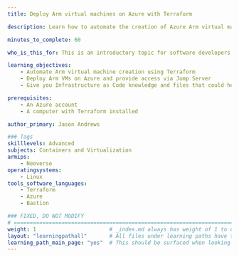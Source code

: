 ```yaml
---
title: Deploy Arm virtual machines on Azure with Terraform

description: Learn how to automate the creation of Azure Arm virtual machines using Terraform

minutes_to_complete: 60   

who_is_this_for: This is an introductory topic for software developers who are new to deploying Arm instances on Azure using Terraform.

learning_objectives: 
    - Automate Arm virtual machine creation using Terraform
    - Deploy Arm VMs on Azure and provide access via Jump Server
    - Give you Infrastructure as Code knowledge and files that could help with future learning paths

prerequisites:
    - An Azure account
    - A computer with Terraform installed

author_primary: Jason Andrews

### Tags
skilllevels: Advanced
subjects: Containers and Virtualization
armips:
    - Neoverse
operatingsystems:
    - Linux
tools_software_languages:
    - Terraform
    - Azure
    - Bastion

### FIXED, DO NOT MODIFY
# ================================================================================
weight: 1                       # _index.md always has weight of 1 to order correctly
layout: "learningpathall"       # All files under learning paths have this same wrapper
learning_path_main_page: "yes"  # This should be surfaced when looking for related content. Only set for _index.md of learning path content.
---
```

